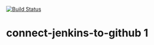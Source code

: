 [![Build Status](http://147.93.87.95:8080/buildStatus/icon?job=connect-jenkins-to-github)](http://jenkins.uddhavpaudel.com.np/job/connect-jenkins-to-github/)
# connect-jenkins-to-github 1
